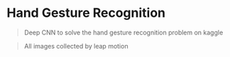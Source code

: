 # Hand Gesture Recognition

> Deep CNN to solve the hand gesture recognition problem on kaggle 

> All images collected by leap motion